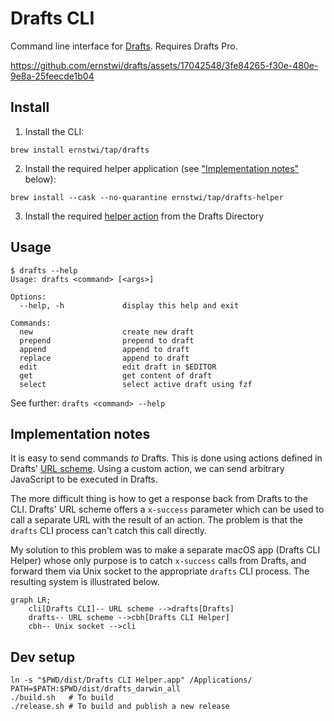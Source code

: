# Drafts CLI

Command line interface for [Drafts](https://getdrafts.com). Requires Drafts Pro.

https://github.com/ernstwi/drafts/assets/17042548/3fe84265-f30e-480e-9e8a-25feecde1b04

## Install

1. Install the CLI:

```
brew install ernstwi/tap/drafts
```

2. Install the required helper application (see ["Implementation notes"](#implementation-notes) below):

```
brew install --cask --no-quarantine ernstwi/tap/drafts-helper
```

3. Install the required [helper action](https://directory.getdrafts.com/a/2Qx) from the Drafts Directory

## Usage

```
$ drafts --help
Usage: drafts <command> [<args>]

Options:
  --help, -h             display this help and exit

Commands:
  new                    create new draft
  prepend                prepend to draft
  append                 append to draft
  replace                append to draft
  edit                   edit draft in $EDITOR
  get                    get content of draft
  select                 select active draft using fzf
```

See further: `drafts <command> --help`

## Implementation notes

It is easy to send commands _to_ Drafts. This is done using actions defined in Drafts' [URL scheme](https://docs.getdrafts.com/docs/automation/urlschemes). Using a custom action, we can send arbitrary JavaScript to be executed in Drafts.

The more difficult thing is how to get a response back from Drafts to the CLI. Drafts' URL scheme offers a `x-success` parameter which can be used to call a separate URL with the result of an action. The problem is that the `drafts` CLI process can't catch this call directly.

My solution to this problem was to make a separate macOS app (Drafts CLI Helper) whose only purpose is to catch `x-success` calls from Drafts, and forward them via Unix socket to the appropriate `drafts` CLI process. The resulting system is illustrated below.

```mermaid
graph LR;
    cli[Drafts CLI]-- URL scheme -->drafts[Drafts]
    drafts-- URL scheme -->cbh[Drafts CLI Helper]
    cbh-- Unix socket -->cli
```

## Dev setup

```
ln -s "$PWD/dist/Drafts CLI Helper.app" /Applications/
PATH=$PATH:$PWD/dist/drafts_darwin_all
./build.sh   # To build
./release.sh # To build and publish a new release
```
